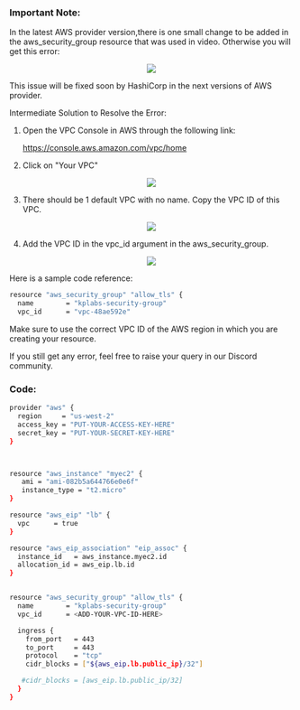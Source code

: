 ### Important Note:

In the latest AWS provider version,there is one small change to be added in the aws_security_group resource that was used in video. Otherwise you will get this error:

<p align="center">
  <img src="https://i.ibb.co/2hS4Btj/sg-error.png">
</p>

This issue will be fixed soon by HashiCorp in the next versions of AWS provider.

Intermediate Solution to Resolve the Error:

1. Open the VPC Console in AWS through the following link:

   https://console.aws.amazon.com/vpc/home

2. Click on "Your VPC"

<p align="center">
  <img src="https://i.ibb.co/FD2qVfq/vpc-console.png">
</p>

3. There should be 1 default VPC with no name. Copy the VPC ID of this VPC.


<p align="center">
  <img src="https://i.ibb.co/WVd8Pm5/vpc-id.png">
</p>

4. Add the VPC ID in the vpc_id argument in the aws_security_group. 

<p align="center">
  <img src="https://i.ibb.co/gFvfgft/add-vpc-id.png">
</p>

Here is a sample code reference:

```sh
resource "aws_security_group" "allow_tls" {
  name        = "kplabs-security-group"
  vpc_id      = "vpc-48ae592e"
```

Make sure to use the correct VPC ID of the AWS region in which you are creating your resource.

If you still get any error, feel free to raise your query in our Discord community. 

### Code:

```sh
provider "aws" {
  region     = "us-west-2"
  access_key = "PUT-YOUR-ACCESS-KEY-HERE"
  secret_key = "PUT-YOUR-SECRET-KEY-HERE"
}



resource "aws_instance" "myec2" {
   ami = "ami-082b5a644766e0e6f"
   instance_type = "t2.micro"
}

resource "aws_eip" "lb" {
  vpc      = true
}

resource "aws_eip_association" "eip_assoc" {
  instance_id   = aws_instance.myec2.id
  allocation_id = aws_eip.lb.id
}


resource "aws_security_group" "allow_tls" {
  name        = "kplabs-security-group"
  vpc_id      = <ADD-YOUR-VPC-ID-HERE>

  ingress {
    from_port   = 443
    to_port     = 443
    protocol    = "tcp"
    cidr_blocks = ["${aws_eip.lb.public_ip}/32"]

   #cidr_blocks = [aws_eip.lb.public_ip/32]
  }
}
```
